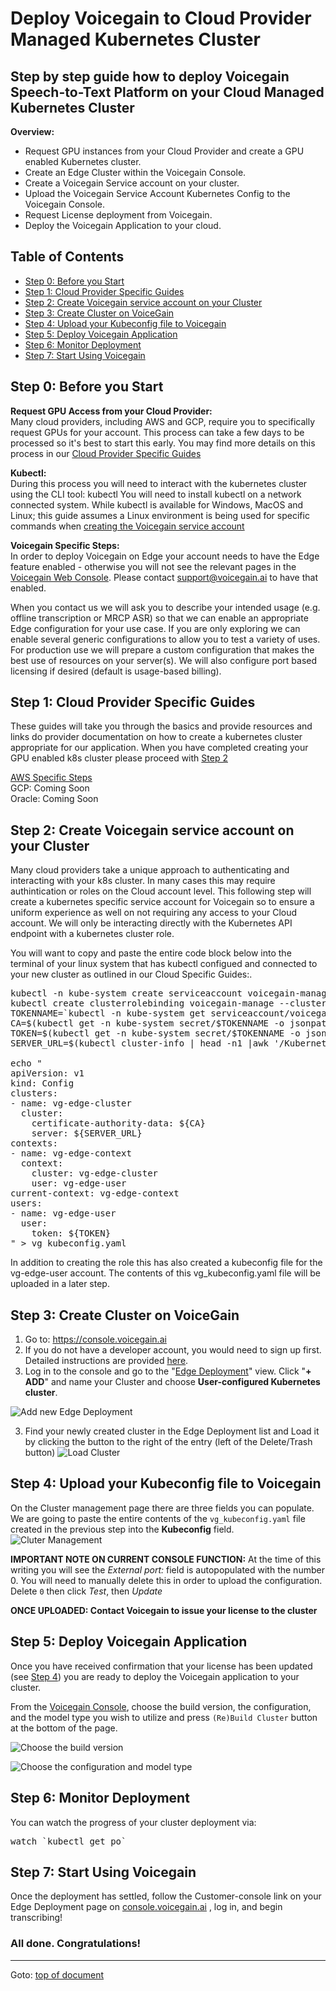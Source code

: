# <a id="top"></a> Deploy Voicegain to Cloud Provider Managed Kubernetes Cluster
Step by step guide how to deploy Voicegain Speech-to-Text Platform on your Cloud Managed Kubernetes Cluster
----
**Overview:**
* Request GPU instances from your Cloud Provider and create a GPU enabled Kubernetes cluster.
* Create an Edge Cluster within the Voicegain Console.
* Create a Voicegain Service account on your cluster.
* Upload the Voicegain Service Account Kubernetes Config to the Voicegain Console.
* Request License deployment from Voicegain.
* Deploy the Voicegain Application to your cloud. 

## <a id="toc"></a>Table of Contents
- [Step 0: Before you Start](#before)
- [Step 1: Cloud Provider Specific Guides](#step1)
- [Step 2: Create Voicegain service account on your Cluster](#step2)
- [Step 3: Create Cluster on VoiceGain](#step3)
- [Step 4: Upload your Kubeconfig file to Voicegain](#step4)
- [Step 5: Deploy Voicegain Application](#step5)
- [Step 6: Monitor Deployment](#step6)
- [Step 7: Start Using Voicegain](#step7)

## <a name="before"></a>Step 0: Before you Start 
**Request GPU Access from your Cloud Provider:**  
Many cloud providers, including AWS and GCP, require you to specifically request GPUs for your account. This process can take a few days to be processed so it's best to start this early. You may find more details on this process in our [Cloud Provider Specific Guides](#step1)

**Kubectl:**  
During this process you will need to interact with the kubernetes cluster using the CLI tool: kubectl
You will need to install kubectl on a network connected system.
While kubectl is available for Windows, MacOS and Linux; this guide assumes a Linux environment is being used for specific commands when [creating the Voicegain service account](#step2)

**Voicegain Specific Steps:**  
In order to deploy Voicegain on Edge your account needs to have the Edge feature enabled - otherwise you will not see the relevant pages in the [Voicegain Web Console](https://www.voicegain.ai). Please contact support@voicegain.ai to have that enabled.

When you contact us we will ask you to describe your intended usage (e.g. offline transcription or MRCP ASR) so that we can enable an appropriate Edge configuration for your use case. If you are only exploring we can enable several generic configurations to allow you to test a variety of uses. For production use we will prepare a custom configuration that makes the best use of resources on your server(s). We will also configure port based licensing if desired (default is usage-based billing). 

## <a name="step1"></a>Step 1: Cloud Provider Specific Guides

These guides will take you through the basics and provide resources and links do provider documentation on how to create a kubernetes cluster appropriate for our application. When you have completed creating your GPU enabled k8s cluster please proceed with [Step 2](#step2)

[AWS Specific Steps](aws-specific-steps.md)  
GCP: Coming Soon  
Oracle: Coming Soon 

## <a name="step2"></a>Step 2: Create Voicegain service account on your Cluster
Many cloud providers take a unique approach to authenticating and interacting with your k8s cluster. In many cases this may require authintication or roles on the Cloud account level. This following step will create a kubernetes specific service account for Voicegain so to ensure a uniform experience as well on not requiring any access to your Cloud account. We will only be interacting directly with the Kubernetes API endpoint with a kubernetes cluster role.

You will want to copy and paste the entire code block below into the terminal of your linux system that has kubectl configued and connected to your new cluster as outlined in our Cloud Specific Guides:. 
<pre>
kubectl -n kube-system create serviceaccount voicegain-manage
kubectl create clusterrolebinding voicegain-manage --clusterrole=cluster-admin --serviceaccount=kube-system:voicegain-manage
TOKENNAME=`kubectl -n kube-system get serviceaccount/voicegain-manage -o jsonpath='{.secrets[0].name}'`
CA=$(kubectl get -n kube-system secret/$TOKENNAME -o jsonpath='{.data.ca\.crt}')
TOKEN=$(kubectl get -n kube-system secret/$TOKENNAME -o jsonpath='{.data.token}' | base64 --decode)
SERVER_URL=$(kubectl cluster-info | head -n1 |awk '/Kubernetes/ {print $NF}'| sed 's/\x1B\[[0-9;]\{1,\}[A-Za-z]//g')

echo "
apiVersion: v1
kind: Config
clusters:
- name: vg-edge-cluster
  cluster:
    certificate-authority-data: ${CA}
    server: ${SERVER_URL}
contexts:
- name: vg-edge-context
  context:
    cluster: vg-edge-cluster
    user: vg-edge-user
current-context: vg-edge-context
users:
- name: vg-edge-user
  user:
    token: ${TOKEN}
" > vg_kubeconfig.yaml
</pre>

In addition to creating the role this has also created a kubeconfig file for the vg-edge-user account. The contents of this vg_kubeconfig.yaml file will be uploaded in a later step.

## <a name="step3"></a>Step 3: Create Cluster on VoiceGain

1. Go to: https://console.voicegain.ai
2. If you do not have a developer account, you would need to sign up first. Detailed instructions are provided [here](https://www.voicegain.ai/post/how-to-signup-for-a-developer-account-and-start-using-voicegain-voice-ai).
3. Log in to the console and go to the "[Edge Deployment](https://console.voicegain.ai/specific/edge-deployments)" view. Click "**+ ADD**" and name your Cluster and choose **User-configured Kubernetes cluster**.

![Add new Edge Deployment](./Universal-1a.png)


3. Find your newly created cluster in the Edge Deployment list and Load it by clicking the button to the right of the entry (left of the Delete/Trash button) 
![Load Cluster](./Universal-1b.png)

## <a name="step4"></a>Step 4: Upload your Kubeconfig file to Voicegain
On the Cluster management page there are three fields you can populate. We are going to paste the entire contents of the `vg_kubeconfig.yaml` file created in the previous step into the **Kubeconfig** field.
![Cluter Management](./Universal-4a.png)

**IMPORTANT NOTE ON CURRENT CONSOLE FUNCTION:**
At the time of this writing you will see the *External port:* field is autopopulated with the number 0. You will need to manually delete this in order to upload the configuration. Delete `0` then click *Test*, then *Update*

**ONCE UPLOADED: Contact Voicegain to issue your license to the cluster**

## <a name="step5"></a>Step 5: Deploy Voicegain Application
Once you have received confirmation that your license has been updated (see [Step 4](#step4)) you are ready to deploy the Voicegain application to your cluster.

From the [Voicegain Console](https://console.voicegain.ai "Voicegain Cloud Console"), choose the build version, the configuration, and the model type you wish to utilize and press `(Re)Build Cluster` button at the bottom of the page. 

![Choose the build version](./Edge-config-config-version.png)

![Choose the configuration and model type](./Edge-config-config-config.png)

## <a id="step6"></a>Step 6: Monitor Deployment

You can watch the progress of your cluster deployment via:
<pre>
watch `kubectl get po`
</pre>

## <a id="step7"></a>Step 7: Start Using Voicegain
Once the deployment has settled, follow the Customer-console link on your Edge Deployment page on [console.voicegain.ai](https://console.voicegain.ai "Voicegain Cloud Console") , log in, and begin transcribing! 


### All done. Congratulations!

---

Goto: [top of document](#top)
